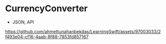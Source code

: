 # CurrencyConverter

- JSON, API

https://github.com/ahmettunahanbekdas/LearningSwift/assets/97003033/2f493e04-cf16-4aab-8f88-7853fd857167
